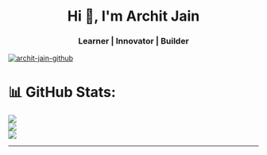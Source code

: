 <h1 align="center">Hi 👋, I'm Archit Jain</h1>
<h3 align="center">Learner | Innovator | Builder</h3>

<p align="left"> <a href="https://github.com/ryo-ma/github-profile-trophy"><img src="https://github-profile-trophy.vercel.app/?username=archit-jain-github" alt="archit-jain-github" /></a> </p>



# 📊 GitHub Stats:
![](https://github-readme-stats.vercel.app/api?username=Archit-Jain-Github&theme=dark&hide_border=false&include_all_commits=true&count_private=false)<br/>
![](https://github-readme-streak-stats.herokuapp.com/?user=Archit-Jain-Github&theme=dark&hide_border=false)<br/>
![](https://github-readme-stats.vercel.app/api/top-langs/?username=Archit-Jain-Github&theme=dark&hide_border=false&include_all_commits=true&count_private=false&layout=compact)

---
